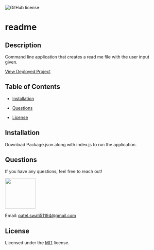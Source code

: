 ![GitHub license](https://github.com/CodeGirl0511/ReadME/blob/master/LICENSE)
# readme
        
 ## Description 
        
Command line application that creates a read me file with the user input given.  
        
 
        
 [View Deployed Project](https://github.com/codegirl0511/readme)
        
        
 ## Table of Contents 
        
 * [Installation](#installation) 
        
 * [Questions](#questions) 
        
 * [License](#license) 
        
 ## Installation 
        
 Download Package.json along with index.js to run the application.
      
        
 ## Questions
        
 If you have any questions, feel free to reach out! 
        
 <img src="https://avatars0.githubusercontent.com/u/63438230?v=4" width="100">
        
 Email: patel.swati51194@gmail.com 
        
 ## License
        
 Licensed under the [MIT](https://github.com/CodeGirl0511/ReadME/blob/master/LICENSE) license.